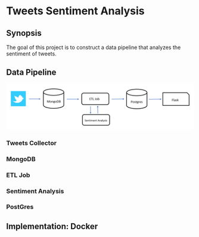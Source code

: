 # Tweets Sentiment Analysis

## Synopsis
The goal of this project is to construct a data pipeline that analyzes the sentiment of tweets.

## Data Pipeline
![Screenshot](pipeline.png)


### Tweets Collector


### MongoDB


### ETL Job


### Sentiment Analysis


### PostGres


## Implementation: Docker


